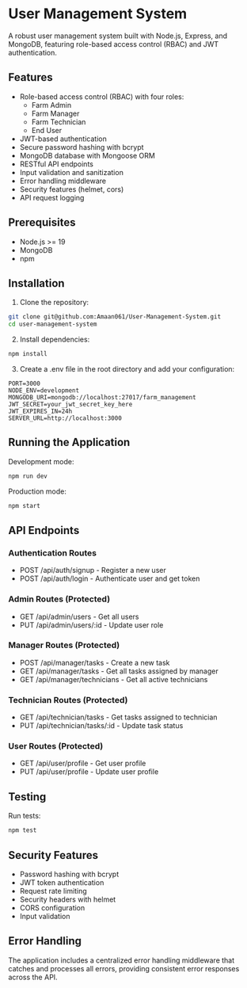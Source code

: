 # User Management System

A robust user management system built with Node.js, Express, and MongoDB, featuring role-based access control (RBAC) and JWT authentication.

## Features

- Role-based access control (RBAC) with four roles:
  - Farm Admin
  - Farm Manager
  - Farm Technician
  - End User
- JWT-based authentication
- Secure password hashing with bcrypt
- MongoDB database with Mongoose ORM
- RESTful API endpoints
- Input validation and sanitization
- Error handling middleware
- Security features (helmet, cors)
- API request logging

## Prerequisites

- Node.js >= 19
- MongoDB
- npm 

## Installation

1. Clone the repository:
```bash
git clone git@github.com:Amaan061/User-Management-System.git
cd user-management-system
```

2. Install dependencies:
```bash
npm install
```

3. Create a .env file in the root directory and add your configuration:
```env
PORT=3000
NODE_ENV=development
MONGODB_URI=mongodb://localhost:27017/farm_management
JWT_SECRET=your_jwt_secret_key_here
JWT_EXPIRES_IN=24h
SERVER_URL=http://localhost:3000
```

## Running the Application

Development mode:
```bash
npm run dev
```

Production mode:
```bash
npm start
```

## API Endpoints

### Authentication Routes
- POST /api/auth/signup - Register a new user
- POST /api/auth/login - Authenticate user and get token

### Admin Routes (Protected)
- GET /api/admin/users - Get all users
- PUT /api/admin/users/:id - Update user role

### Manager Routes (Protected)
- POST /api/manager/tasks - Create a new task
- GET /api/manager/tasks - Get all tasks assigned by manager
- GET /api/manager/technicians - Get all active technicians

### Technician Routes (Protected)
- GET /api/technician/tasks - Get tasks assigned to technician
- PUT /api/technician/tasks/:id - Update task status

### User Routes (Protected)
- GET /api/user/profile - Get user profile
- PUT /api/user/profile - Update user profile

## Testing

Run tests:
```bash
npm test
```

## Security Features

- Password hashing with bcrypt
- JWT token authentication
- Request rate limiting
- Security headers with helmet
- CORS configuration
- Input validation

## Error Handling

The application includes a centralized error handling middleware that catches and processes all errors, providing consistent error responses across the API.
